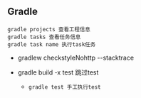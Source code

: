 ## Gradle

```
gradle projects 查看工程信息
gradle tasks 查看任务信息
gradle task name 执行task任务
```

* gradlew checkstyleNohttp --stacktrace

* gradle build -x test 跳过test

  * ```bash
    gradle test 手工执行test
    ```

